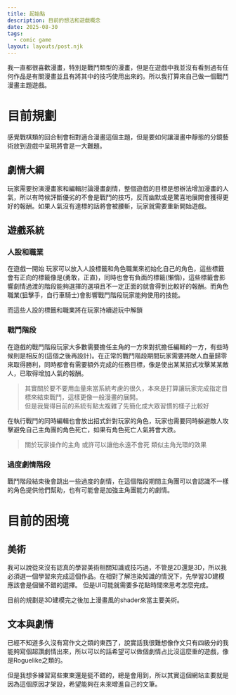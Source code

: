 ```yaml
---
title: 起始點
description: 目前的想法和遊戲概念
date: 2025-08-30
tags:
  - comic game
layout: layouts/post.njk
---
```

我一直都很喜歡漫畫，特別是戰鬥類型的漫畫，但是在遊戲中我並沒有看到過有任何作品是有關漫畫並且有將其中的技巧使用出來的。所以我打算來自己做一個戰鬥漫畫主題遊戲。


# 目前規劃
感覺戰棋類的回合制會相對適合漫畫這個主題，但是要如何讓漫畫中靜態的分鏡藝術放到遊戲中呈現將會是一大難題。

## 劇情大綱
玩家需要扮演漫畫家和編輯討論漫畫劇情，整個遊戲的目標是想辦法增加漫畫的人氣，所以有時候評斷優劣的不會是戰鬥的技巧，反而幽默或是驚喜地展開會獲得更好的報酬。如果人氣沒有達標的話將會被腰斬，玩家就需要重新開始遊戲。

## 遊戲系統

### 人設和職業

在遊戲一開始 玩家可以放入人設標籤和角色職業來初始化自己的角色，這些標籤會有正向的標籤像是(勇敢，正直)，同時也會有負面的標籤(懶惰)，這些標籤會影響劇情過渡的階段能夠選擇的選項且不一定正面的就會得到比較好的報酬。而角色職業(狙擊手，自行車騎士)會影響戰鬥階段玩家能夠使用的技能。

而這些人設的標籤和職業將在玩家持續遊玩中解鎖

### 戰鬥階段
在遊戲的戰鬥階段玩家大多數需要擔任主角的一方來對抗擔任編輯的一方，有些時候則是相反的(這個之後再設計)。在正常的戰鬥階段期間玩家需要將敵人血量歸零來取得勝利，同時都會有需要額外完成的任務目標，像是使出某某招式攻擊某某敵人，已取得增加人氣的報酬。

>其實關於要不要用血量來當系統考慮的很久，本來是打算讓玩家完成指定目標來結束戰鬥，這樣更像一般漫畫的展開。\
> 但是我覺得目前的系統有點太複雜了先簡化成大眾習慣的樣子比較好

在執行戰鬥的同時編輯也會放出招式針對玩家的角色，玩家也需要同時躲避敵人攻擊避免自己主角團的角色死亡，如果有角色死亡人氣將會大跌。

> 關於玩家操作的主角 或許可以讓他永遠不會死 類似主角光環的效果

### 過度劇情階段
戰鬥階段結束後會跳出一些過度的劇情，在這個階段期間主角團可以會認識不一樣的角色提供他們幫助，也有可能會是加強主角團能力的劇情。

# 目前的困境

## 美術

我可以說從來沒有認真的學習美術相關知識或技巧過，不管是2D還是3D，所以我必須選一個學習來完成這個作品。在相對了解渲染知識的情況下，先學習3D建模應該會是個蠻不錯的選擇。 但是UI可能就需要多花點時間來思考怎麼完成。

目前的規劃是3D建模完之後加上漫畫風的shader來當主要美術。

## 文本與劇情

已經不知道多久沒有寫作文之類的東西了，說實話我很難想像作文只有四級分的我能夠寫個超讚劇情出來，所以可以的話希望可以做個劇情占比沒這麼重的遊戲，像是Roguelike之類的。

但是我想多練習寫些東東還是挺不錯的，總是會用到，所以其實這個網站主要就是因為這個原因才架設，希望能夠在未來增進自己的文筆。
